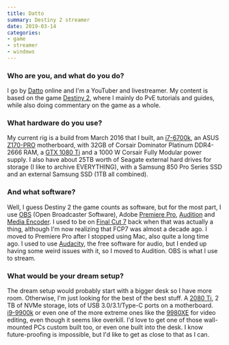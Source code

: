 ```yaml
---
title: Datto
summary: Destiny 2 streamer 
date: 2019-03-14
categories:
- game
- streamer
- windows
---
```


### Who are you, and what do you do?

I go by [Datto](https://www.youtube.com/user/DattoDoesDestiny "Datto's YouTube account.") online and I'm a YouTuber and livestreamer. My content is based on the game [Destiny 2][destiny-2], where I mainly do PvE tutorials and guides, while also doing commentary on the game as a whole.

### What hardware do you use?

My current rig is a build from March 2016 that I built, an [i7-6700k][core-i7-6700k], an ASUS [Z170-PRO][] motherboard, with 32GB of Corsair Dominator Platinum DDR4-2666 RAM, a [GTX 1080 Ti][geforce-gtx-1080-ti] and a 1000 W Corsair Fully Modular power supply. I also have about 25TB worth of Seagate external hard drives for storage (I like to archive EVERYTHING), with a Samsung 850 Pro Series SSD and an external Samsung SSD (1TB all combined).

### And what software?

Well, I guess Destiny 2 the game counts as software, but for the most part, I use [OBS][obs-studio] (Open Broadcaster Software), Adobe [Premiere Pro][premiere-pro], [Audition][] and [Media Encoder][media-encoder]. I used to be on [Final Cut 7][final-cut-pro] back when that was actually a thing, although I'm now realizing that FCP7 was almost a decade ago. I moved to Premiere Pro after I stopped using Mac, also quite a long time ago. I used to use [Audacity][], the free software for audio, but I ended up having some weird issues with it, so I moved to Audition. OBS is what I use to stream.

### What would be your dream setup?

The dream setup would probably start with a bigger desk so I have more room. Otherwise, I'm just looking for the best of the best stuff. A [2080 Ti][geforce-rtx-2080-ti], 2 TB of NVMe storage, lots of USB 3.0/3.1/Type-C ports on a motherboard. [i9-9900k][core-i9-9900k] or even one of the more extreme ones like the [9980XE][core-i9-9980xe] for video editing, even though it seems like overkill. I'd love to get one of those wall-mounted PCs custom built too, or even one built into the desk. I know future-proofing is impossible, but I'd like to get as close to that as I can.

[audacity]: https://sourceforge.net/projects/audacity/ "An open-source, cross-platform audio editor."
[audition]: https://creative.adobe.com/products/audition "An audio editing software suite."
[core-i7-6700k]: https://corpredirect.intel.com/Redirector/404Redirector.aspx?https://ark.intel.com/products/88195/Intel-Core-i7-6700K-Processor-8M-Cache-up-to-4_20-GHz "A computer processor."
[core-i9-9900k]: https://corpredirect.intel.com/Redirector/404Redirector.aspx?https://www.intel.com/content/www/us/en/products/processors/core/i9-processors/i9-9900k.html "A CPU."
[core-i9-9980xe]: https://corpredirect.intel.com/Redirector/404Redirector.aspx?https://www.intel.com/content/www/us/en/products/processors/core/x-series/i9-9980xe.html "A CPU."
[destiny-2]: https://www.destinythegame.com/ "A looter shooter MMO."
[final-cut-pro]: https://en.wikipedia.org/wiki/Final_Cut_Pro "A nonlinear video editor."
[geforce-gtx-1080-ti]: https://www.nvidia.com/en-us/geforce/10-series/ "A graphics card."
[geforce-rtx-2080-ti]: https://www.nvidia.com/en-us/geforce/20-series/ "A graphics card."
[media-encoder]: https://creative.adobe.com/products/media-encoder "Software for encoding video for broadcast and the web."
[obs-studio]: https://obsproject.com/ "Video recording and streaming software."
[premiere-pro]: https://en.wikipedia.org/wiki/Adobe_Premiere_Pro "A video editing suite."
[z170-pro]: http://web.archive.org/web/20230706204616/https://www.asus.com/us/supportonly/z170pro/helpdesk_knowledge/ "A motherboard."
